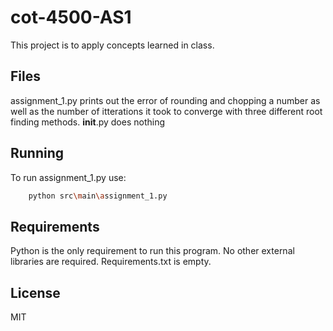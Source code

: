 # cot-4500-AS1
 
This project is to apply concepts learned in class.

## Files
assignment_1.py prints out the error of rounding and chopping a number as well as the number of itterations it took to converge with three different root finding methods.
__init__.py does nothing

## Running
To run assignment_1.py use:
```bash
    python src\main\assignment_1.py
```

## Requirements
Python is the only requirement to run this program.
No other external libraries are required.
Requirements.txt is empty.



## License
MIT